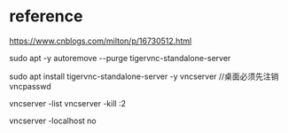 # reference
https://www.cnblogs.com/milton/p/16730512.html

sudo apt -y autoremove --purge tigervnc-standalone-server


sudo apt install tigervnc-standalone-server -y
vncserver //桌面必须先注销
vncpasswd

vncserver -list
vncserver -kill :2

vncserver -localhost no

